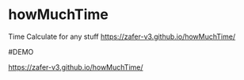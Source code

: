 # howMuchTime
Time Calculate for any stuff https://zafer-v3.github.io/howMuchTime/

#DEMO 

https://zafer-v3.github.io/howMuchTime/
